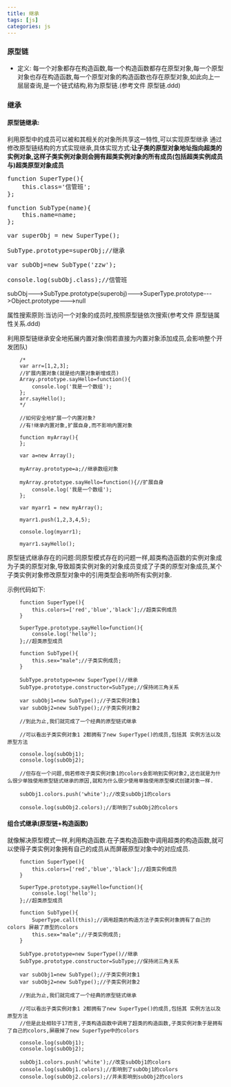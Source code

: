 ```yaml
---
title: 继承
tags: [js]
categories: js
---
```

### 原型链
* 定义: 每一个对象都存在构造函数,每一个构造函数都存在原型对象,每一个原型对象也存在构造函数,每一个原型对象的构造函数也存在原型对象,如此向上一层层查询,是一个链式结构,称为原型链.(参考文件 原型链.ddd)

### 继承

#### 原型链继承:
利用原型中的成员可以被和其相关的对象所共享这一特性,可以实现原型继承
通过修改原型链结构的方式实现继承,具体实现方式:**让子类的原型对象地址指向超类的实例对象,这样子类实例对象则会拥有超类实例对象的所有成员(包括超类实例成员与)超类原型对象成员**

<!-- more -->

<pre>
function SuperType(){
    this.class='信管班';
};

function SubType(name){
    this.name=name;
};

var superObj = new SuperType();

SubType.prototype=superObj;//继承

var subObj=new SubType('zzw');

console.log(subObj.class);//信管班
</pre>

subObj--->SubType.prototype(superobj)--->SuperType.prototype--->Object.prototype--->null

属性搜索原则:当访问一个对象的成员时,按照原型链依次搜索(参考文件 原型链属性关系.ddd)

利用原型链继承安全地拓展内置对象(倘若直接为内置对象添加成员,会影响整个开发团队)

        /*
        var arr=[1,2,3];
        //扩展内置对象(就是给内置对象新增成员)
        Array.prototype.sayHello=function(){
            console.log('我是一个数组');
        };
        arr.sayHello();
        */

        //如何安全地扩展一个内置对象?
        //有!继承内置对象,扩展自身,而不影响内置对象

        function myArray(){
        };

        var a=new Array();

        myArray.prototype=a;//继承数组对象

        myArray.prototype.sayHello=function(){//扩展自身
            console.log('我是一个数组');
        };

        var myarr1 = new myArray();

        myarr1.push(1,2,3,4,5);

        console.log(myarr1);

        myarr1.sayHello();


原型链式继承存在的问题:同原型模式存在的问题一样,超类构造函数的实例对象成为子类的原型对象,导致超类实例对象的对象成员变成了子类的原型对象成员,某个子类实例对象修改原型对象中的引用类型会影响所有实例对象.

示例代码如下:

        function SuperType(){
            this.colors=['red','blue','black'];//超类实例成员
        }

        SuperType.prototype.sayHello=function(){
            console.log('hello');
        };//超类原型成员

        function SubType(){
            this.sex="male";//子类实例成员;
        }

        SubType.prototype=new SuperType()//继承
        SubType.prototype.constructor=SubType;//保持闭三角关系

        var subObj1=new SubType();//子类实例对象1
        var subObj2=new SubType();//子类实例对象2

        //到此为止,我们就完成了一个经典的原型链式继承

        //可以看出子类实例对象1 2都拥有了new SuperType()的成员,包括其 实例方法以及原型方法

        console.log(subObj1);
        console.log(subObj2);

        //但存在一个问题,倘若修改子类实例对象1的colors会影响到实例对象2,这也就是为什么很少单独使用原型链式继承的原因,就和为什么很少使用单独使用原型模式创建对象一样.

        subObj1.colors.push('white');//改变subObj1的colors

        console.log(subObj2.colors);//影响到了subObj2的colors

#### 组合式继承(原型链+构造函数)
就像解决原型模式一样,利用构造函数.在子类构造函数中调用超类的构造函数,就可以使得子类实例对象拥有自己的成员从而屏蔽原型对象中的对应成员.

        function SuperType(){
            this.colors=['red','blue','black'];//超类实例成员
        }

        SuperType.prototype.sayHello=function(){
            console.log('hello');
        };//超类原型成员

        function SubType(){
            SuperType.call(this);//调用超类的构造方法子类实例对象拥有了自己的colors 屏蔽了原型的colors
            this.sex="male";//子类实例成员;
        }

        SubType.prototype=new SuperType()//继承
        SubType.prototype.constructor=SubType;//保持闭三角关系

        var subObj1=new SubType();//子类实例对象1
        var subObj2=new SubType();//子类实例对象2

        //到此为止,我们就完成了一个经典的原型链式继承

        //可以看出子类实例对象1 2都拥有了new SuperType()的成员,包括其 实例方法以及原型方法
        //但是此处相较于17而言,子类构造函数中调用了超类的构造函数,子类实例对象于是拥有了自己的colors,屏蔽掉了new SuperType中的colors

        console.log(subObj1);
        console.log(subObj2);

        subObj1.colors.push('white');//改变subObj1的colors
        console.log(subObj1.colors);//影响到了subObj1的colors
        console.log(subObj2.colors);//并未影响到subObj2的colors



 



